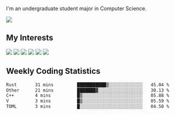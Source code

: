 I'm an undergraduate student major in Computer Science.

![](https://github-readme-stats.vercel.app/api?username=littzhch&theme=radical)

## My Interests

![](https://img.shields.io/badge/Python-3776AB?style=flat&labelColor=FFD43B&logoColor=3776AB&logo=python)
![](https://img.shields.io/badge/C-00599C?style=flat&labelColor=01427d&logoColor=6295cb&logo=c)
![](https://img.shields.io/badge/Rust-ffffff?style=flat&labelColor=ffffff&logoColor=000000&logo=rust)
![](https://img.shields.io/badge/LaTeX-008080?style=flat&labelColor=eeece5&logoColor=008080&logo=latex)
![](https://img.shields.io/badge/OpenGL-5487b2?style=flat&labelColor=ffffff&logoColor=5487b2&logo=opengl)
![](https://img.shields.io/badge/archlinux-1793d1?style=flat&labelColor=333333&logoColor=1793d1&logo=archlinux)

## Weekly Coding Statistics
<!--START_SECTION:waka-->

```txt
Rust       31 mins         ███████████▒░░░░░░░░░░░░░   45.04 %
Other      21 mins         ███████▓░░░░░░░░░░░░░░░░░   30.13 %
C++        4 mins          █▒░░░░░░░░░░░░░░░░░░░░░░░   05.88 %
V          3 mins          █▒░░░░░░░░░░░░░░░░░░░░░░░   05.59 %
TOML       3 mins          █░░░░░░░░░░░░░░░░░░░░░░░░   04.50 %
```

<!--END_SECTION:waka-->
